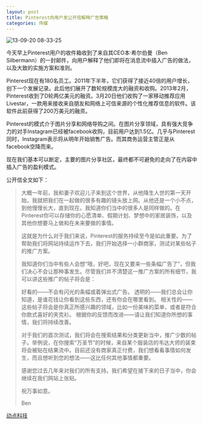 ```yaml
---
layout: post
title: Pinterest向用户发公开信解释广告策略
categories: 传媒
---
```

![13-09-20 08-33-25](http://ww1.sinaimg.cn/large/4b91f9d5gy1fum3mfciwdj20q00c04bs.jpg)

今天早上Pinterest用户的收件箱收到了来自其CEO本·希尔伯曼（Ben Silbermann）的一封邮件，向用户解释了他们即将在消息流中插入广告的做法，以及大致的实施方案和准则。

Pinterest现在有180名员工。2011年下半年，它们获得了接近40倍的用户增长，创下一个发展记录。此后他们展开了数轮规模庞大的融资和收购。2013年2月，Pinterest收到了D轮两亿美元的融资。3月20日他们收购了一家移动推荐应用Livestar，一款用来接收来自朋友和网络上可信来源的个性化推荐信息的软件。该软件此前获得了200万美元的融资。

Pinterest的模式介于图片分享和网络导购之间。在图片分享领域，具有强大竞争力的对手Instagram已经被facebook收购，目前用户达到1.5亿。几乎与Pinterest同时，Instagram表示将从明年开始销售广告。而其商务运营主管正是从facebook空降而来。

现在我们基本可以断定，主要的图片分享社区，最终都不可避免的走向了在内容中插入广告的盈利模式。

公开信全文如下：

> 大概一年前，我和妻子欢迎儿子来到这个世界，从他降生人世的第一天开始，我就把我们在一起做的很多有趣的镜头放上网。从他还是一个小不点，到他慢慢长大，直到现在。我知道你们当中的很多人是同样做的。在Pinterest你可以存储你的心愿清单、假期计划、梦想中的家居装饰，以及其他你想要马上做和在未来要做的事情。
>
> 这就是为什么对于我们来说，Pinterest的服务持续至今是如此重要。为了帮助我们将网站持续运作下去，我们开始选择一小群商家，测试对某些帖子的推广方案。
>
> 我知道你们当中有些人会想“哦，好吧，现在又要来一些条幅广告了”，但我们决心不会让那种事发生。尽管我们并不清楚这一推广方案的所有细节，我可以讲这些推广的帖子将会是：
>
> 好看的——不会有闪光的条幅或着弹出式广告。
> 透明的——我们总会让你知道，是谁花钱让你看到这些东西，还有你会在哪里看到。
> 相关性的——这些帖子将会是你真正所感兴趣的领域，比如一份美味的菜单，或者是符合你款式喜好的夹克衫。
> 根据你的反馈而改进——请让我们知道你所想的事情，我们将持续改善。
>
> 对于我们的首次测试，我们将会在搜索结果和分类更新当中，推广少数的帖子。举例说，在你搜索“万圣节”的时候，来自某个服装店的韦达大师的装束将会被贴在结果流中。目前还没有商家真正付费，我们想看看事情如何发生，而且想听到您的想法——这比任何其他事情都重要。
>
> 感谢您过去几年来对我们的所有支持。我们希望在接下来的日子当中，你会继续在我们网站上张贴。
>
> 祝万事如意。
>
> Ben

[动点科技](https://cn.technode.com/post/2013-09-20/pinterest-ads/)

